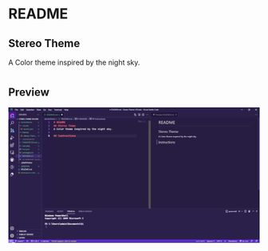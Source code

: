 # README
## Stereo Theme 
A Color theme inspired by the night sky.

# 
## Preview
![screenshot](screenshot.jpg)